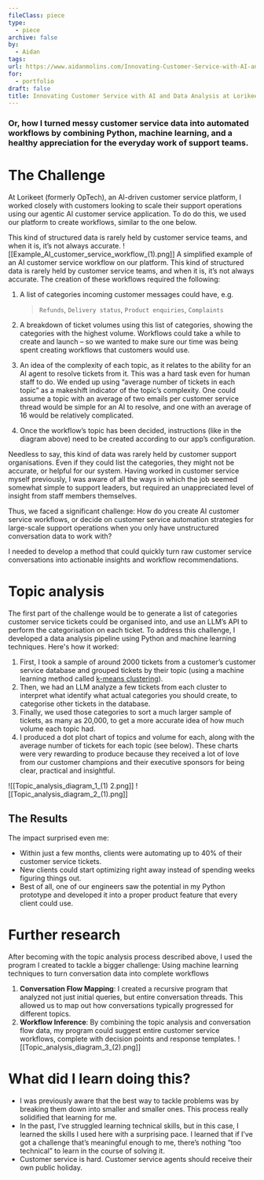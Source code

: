 ```yaml
---
fileClass: piece
type:
  - piece
archive: false
by:
  - Aidan
tags: 
url: https://www.aidanmolins.com/Innovating-Customer-Service-with-AI-and-Data-Analysis-at-Lorikeet-11853792ce3480f09f5fdda70b190010
for:
  - portfolio
draft: false
title: Innovating Customer Service with AI and Data Analysis at Lorikeet
---
```

### Or, how I turned messy customer service data into automated workflows by combining Python, machine learning, and a healthy appreciation for the everyday work of support teams.
# The Challenge

At Lorikeet (formerly OpTech), an AI-driven customer service platform, I worked closely with customers looking to scale their support operations using our agentic AI customer service application. To do do this, we used our platform to create workflows, similar to the one below.

This kind of structured data is rarely held by customer service teams, and when it is, it’s not always accurate.
![[Example_AI_customer_service_workflow_(1).png]]
A simplified example of an AI customer service workflow on our platform. This kind of structured data is rarely held by customer service teams, and when it is, it’s not always accurate.
The creation of these workflows required the following:

1. A list of categories incoming customer messages could have, e.g.
    
    > `Refunds`, `Delivery status`, `Product enquiries`, `Complaints`
    
2. A breakdown of ticket volumes using this list of categories, showing the categories with the highest volume. Workflows could take a while to create and launch – so we wanted to make sure our time was being spent creating workflows that customers would use.
    
3. An idea of the complexity of each topic, as it relates to the ability for an AI agent to resolve tickets from it. This was a hard task even for human staff to do. We ended up using “average number of tickets in each topic” as a makeshift indicator of the topic’s complexity. One could assume a topic with an average of two emails per customer service thread would be simple for an AI to resolve, and one with an average of 16 would be relatively complicated.
    
4. Once the workflow’s topic has been decided, instructions (like in the diagram above) need to be created according to our app’s configuration.
    

Needless to say, this kind of data was rarely held by customer support organisations. Even if they could list the categories, they might not be accurate, or helpful for our system. Having worked in customer service myself previously, I was aware of all the ways in which the job seemed somewhat simple to support leaders, but required an unappreciated level of insight from staff members themselves.

Thus, we faced a significant challenge: How do you create AI customer service workflows, or decide on customer service automation strategies for large-scale support operations when you only have unstructured conversation data to work with?

I needed to develop a method that could quickly turn raw customer service conversations into actionable insights and workflow recommendations.
# Topic analysis
The first part of the challenge would be to generate a list of categories customer service tickets could be organised into, and use an LLM’s API to perform the categorisation on each ticket.
To address this challenge, I developed a data analysis pipeline using Python and machine learning techniques. Here's how it worked:

1. First, I took a sample of around 2000 tickets from a customer’s customer service database and grouped tickets by their topic (using a machine learning method called [k-means clustering](https://en.wikipedia.org/wiki/K-means_clustering)).
2. Then, we had an LLM analyze a few tickets from each cluster to interpret what identify what actual categories you should create, to categorise other tickets in the database.
3. Finally, we used those categories to sort a much larger sample of tickets, as many as 20,000, to get a more accurate idea of how much volume each topic had.
4. I produced a dot plot chart of topics and volume for each, along with the average number of tickets for each topic (see below). These charts were very rewarding to produce because they received a lot of love from our customer champions and their executive sponsors for being clear, practical and insightful.
  
![[Topic_analysis_diagram_1_(1) 2.png]]
![[Topic_analysis_diagram_2_(1).png]]
## The Results
The impact surprised even me:

- Within just a few months, clients were automating up to 40% of their customer service tickets.
- New clients could start optimizing right away instead of spending weeks figuring things out.
- Best of all, one of our engineers saw the potential in my Python prototype and developed it into a proper product feature that every client could use.
# Further research
After becoming with the topic analysis process described above, I used the program I created to tackle a bigger challenge: Using machine learning techniques to turn conversation data into complete workflows

1. **Conversation Flow Mapping**: I created a recursive program that analyzed not just initial queries, but entire conversation threads. This allowed us to map out how conversations typically progressed for different topics.
2. **Workflow Inference**: By combining the topic analysis and conversation flow data, my program could suggest entire customer service workflows, complete with decision points and response templates.
![[Topic_analysis_diagram_3_(2).png]]
# What did I learn doing this?

- I was previously aware that the best way to tackle problems was by breaking them down into smaller and smaller ones. This process really solidified that learning for me.
- In the past, I’ve struggled learning technical skills, but in this case, I learned the skills I used here with a surprising pace. I learned that if I’ve got a challenge that’s meaningful enough to me, there’s nothing “too technical” to learn in the course of solving it.
- Customer service is hard. Customer service agents should receive their own public holiday.